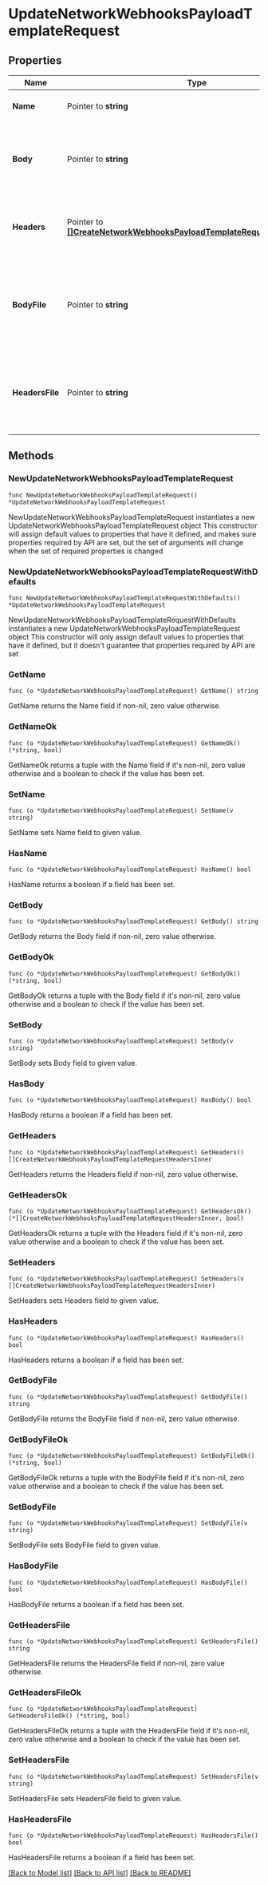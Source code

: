# UpdateNetworkWebhooksPayloadTemplateRequest

## Properties

Name | Type | Description | Notes
------------ | ------------- | ------------- | -------------
**Name** | Pointer to **string** | The name of the template | [optional] 
**Body** | Pointer to **string** | The liquid template used for the body of the webhook message. | [optional] 
**Headers** | Pointer to [**[]CreateNetworkWebhooksPayloadTemplateRequestHeadersInner**](CreateNetworkWebhooksPayloadTemplateRequestHeadersInner.md) | The liquid template used with the webhook headers. | [optional] 
**BodyFile** | Pointer to **string** | A file containing liquid template used for the body of the webhook message. | [optional] 
**HeadersFile** | Pointer to **string** | A file containing the liquid template used with the webhook headers. | [optional] 

## Methods

### NewUpdateNetworkWebhooksPayloadTemplateRequest

`func NewUpdateNetworkWebhooksPayloadTemplateRequest() *UpdateNetworkWebhooksPayloadTemplateRequest`

NewUpdateNetworkWebhooksPayloadTemplateRequest instantiates a new UpdateNetworkWebhooksPayloadTemplateRequest object
This constructor will assign default values to properties that have it defined,
and makes sure properties required by API are set, but the set of arguments
will change when the set of required properties is changed

### NewUpdateNetworkWebhooksPayloadTemplateRequestWithDefaults

`func NewUpdateNetworkWebhooksPayloadTemplateRequestWithDefaults() *UpdateNetworkWebhooksPayloadTemplateRequest`

NewUpdateNetworkWebhooksPayloadTemplateRequestWithDefaults instantiates a new UpdateNetworkWebhooksPayloadTemplateRequest object
This constructor will only assign default values to properties that have it defined,
but it doesn't guarantee that properties required by API are set

### GetName

`func (o *UpdateNetworkWebhooksPayloadTemplateRequest) GetName() string`

GetName returns the Name field if non-nil, zero value otherwise.

### GetNameOk

`func (o *UpdateNetworkWebhooksPayloadTemplateRequest) GetNameOk() (*string, bool)`

GetNameOk returns a tuple with the Name field if it's non-nil, zero value otherwise
and a boolean to check if the value has been set.

### SetName

`func (o *UpdateNetworkWebhooksPayloadTemplateRequest) SetName(v string)`

SetName sets Name field to given value.

### HasName

`func (o *UpdateNetworkWebhooksPayloadTemplateRequest) HasName() bool`

HasName returns a boolean if a field has been set.

### GetBody

`func (o *UpdateNetworkWebhooksPayloadTemplateRequest) GetBody() string`

GetBody returns the Body field if non-nil, zero value otherwise.

### GetBodyOk

`func (o *UpdateNetworkWebhooksPayloadTemplateRequest) GetBodyOk() (*string, bool)`

GetBodyOk returns a tuple with the Body field if it's non-nil, zero value otherwise
and a boolean to check if the value has been set.

### SetBody

`func (o *UpdateNetworkWebhooksPayloadTemplateRequest) SetBody(v string)`

SetBody sets Body field to given value.

### HasBody

`func (o *UpdateNetworkWebhooksPayloadTemplateRequest) HasBody() bool`

HasBody returns a boolean if a field has been set.

### GetHeaders

`func (o *UpdateNetworkWebhooksPayloadTemplateRequest) GetHeaders() []CreateNetworkWebhooksPayloadTemplateRequestHeadersInner`

GetHeaders returns the Headers field if non-nil, zero value otherwise.

### GetHeadersOk

`func (o *UpdateNetworkWebhooksPayloadTemplateRequest) GetHeadersOk() (*[]CreateNetworkWebhooksPayloadTemplateRequestHeadersInner, bool)`

GetHeadersOk returns a tuple with the Headers field if it's non-nil, zero value otherwise
and a boolean to check if the value has been set.

### SetHeaders

`func (o *UpdateNetworkWebhooksPayloadTemplateRequest) SetHeaders(v []CreateNetworkWebhooksPayloadTemplateRequestHeadersInner)`

SetHeaders sets Headers field to given value.

### HasHeaders

`func (o *UpdateNetworkWebhooksPayloadTemplateRequest) HasHeaders() bool`

HasHeaders returns a boolean if a field has been set.

### GetBodyFile

`func (o *UpdateNetworkWebhooksPayloadTemplateRequest) GetBodyFile() string`

GetBodyFile returns the BodyFile field if non-nil, zero value otherwise.

### GetBodyFileOk

`func (o *UpdateNetworkWebhooksPayloadTemplateRequest) GetBodyFileOk() (*string, bool)`

GetBodyFileOk returns a tuple with the BodyFile field if it's non-nil, zero value otherwise
and a boolean to check if the value has been set.

### SetBodyFile

`func (o *UpdateNetworkWebhooksPayloadTemplateRequest) SetBodyFile(v string)`

SetBodyFile sets BodyFile field to given value.

### HasBodyFile

`func (o *UpdateNetworkWebhooksPayloadTemplateRequest) HasBodyFile() bool`

HasBodyFile returns a boolean if a field has been set.

### GetHeadersFile

`func (o *UpdateNetworkWebhooksPayloadTemplateRequest) GetHeadersFile() string`

GetHeadersFile returns the HeadersFile field if non-nil, zero value otherwise.

### GetHeadersFileOk

`func (o *UpdateNetworkWebhooksPayloadTemplateRequest) GetHeadersFileOk() (*string, bool)`

GetHeadersFileOk returns a tuple with the HeadersFile field if it's non-nil, zero value otherwise
and a boolean to check if the value has been set.

### SetHeadersFile

`func (o *UpdateNetworkWebhooksPayloadTemplateRequest) SetHeadersFile(v string)`

SetHeadersFile sets HeadersFile field to given value.

### HasHeadersFile

`func (o *UpdateNetworkWebhooksPayloadTemplateRequest) HasHeadersFile() bool`

HasHeadersFile returns a boolean if a field has been set.


[[Back to Model list]](../README.md#documentation-for-models) [[Back to API list]](../README.md#documentation-for-api-endpoints) [[Back to README]](../README.md)


